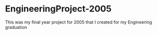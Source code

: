 # EngineeringProject-2005
This was my final year project for 2005 that I created for my Engineering graduation
